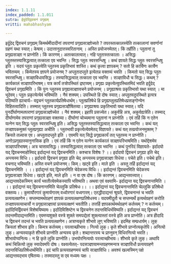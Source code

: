 ```yaml
---
index: 1.1.11
index_padded: 1.1.011
sutra: ईदूदेद्द्विवचनं प्रगृह्यम्
vritti: mahabhashyam

---
```

 इर्दूदेद् द्विवचनं प्रगृह्यम् किमर्थमीदादीनां तपराणां प्रगृह्यसञ्ज्ञोच्यते ? तपरस्तत्कालस्येति तत्कालानां सवर्णानां ग्रहणं यथा स्यात्। केषाम्। उदात्तानुदात्तस्वरितानाम् । अस्ति प्रयोजनमेतत्। किं तर्हीति। प्लुतानां तु प्रगृह्यसञ्ज्ञा न प्राप्नोति। किं कारणम्। अतत्कालत्वात्। नहि प्लुतास्तत्कालाः । असिद्धः प्लुतस्तस्यासिद्धत्वात् तत्काला एव भवन्ति । सिद्धः प्लुतः स्वरसन्धिषु । कथं ज्ञायते सिद्धः प्लुतः स्वरसन्धिषु इति । यदयं प्लुतः प्रकृत्येति प्लुतस्य प्रकृतिभावं शास्ति। कथं कृत्वा ज्ञापकम् ? सतो हि कार्यिणः कार्येण भवितव्यम् । किमेतस्य ज्ञापने प्रयोजनम् ? अप्लुतादप्लुते इत्येतन्न वक्तव्यं भवति । किमतो यत् सिद्धः प्लुतः स्वरसन्धिषु। सञ्ज्ञाविधावसिद्धः। तस्यासिद्धत्वात् तत्काला एव भवन्ति । सञ्ज्ञाविधौ च सिद्धः। कथम् ? कार्यकालं सञ्ज्ञापरिभाषम्। यत्र कार्यं तत्रोपस्थितं द्रष्टव्यम्। प्रगृह्यः प्रकृत्येत्युपस्थितमिदं भवति इर्दूदेद् द्विवचनं प्रगृह्यमिति । किं पुनः प्लुतस्य प्रगृह्यसञ्ज्ञावचने प्रयोजनम् । प्रगृह्याश्रयः प्रकृतिभावो यथा स्यात् । मा भूदेवम्। प्लुतः प्रकृत्येत्येवं भविष्यति । नैवं शक्यम्। उपस्थिते हि दोषः स्यात्। अप्लुतवदुपस्थिते इत्यत्र पठिष्यति ह्याचार्यः- वद्वचनं प्लुतकार्यप्रतिषेधार्थम्। प्लुतप्रतिषेधे हि प्रगृह्यप्लुतप्रतिषेधप्रसङ्गोन्येन विहितत्वादिति। तस्मात् प्लुतस्य प्रगृह्यसञ्ज्ञैषितव्या। प्रगृह्याश्रयः प्रकृतिभावो यथा स्यात्। यदि पुनर्दीर्घाणामतपराणां प्रगृह्यसञ्ज्ञोच्येत । नैवं शक्यम्। इहापि प्रसज्येत। अकुर्वहि अत्र, अकुर्वह्यत्रेति। तस्माद् दीर्घाणामेव तपराणां प्रगृह्यसञ्ज्ञा वक्तव्या। दीर्घाणां चोच्यमाना प्लुतानां न प्राप्नोति । एवं तर्हि किं न एतेन यत्नेन यत् सिद्धः प्लुतः स्वरसन्धिषु इति। असिद्धः प्लुतस्तस्यासिद्धत्वात् तत्काला एव भवन्ति । कथं यत् तज्ज्ञापकमुक्तं प्लुतप्रगृह्या अचीति । प्लुतभावी प्रकृत्येत्येवमेतद् विज्ञायते। कथं यत् तत्प्रयोजनमुक्तम् ? क्रियते तन्न्यास एव। अप्लुतादप्लुते इति । एवमपि यत् सिद्धे प्रगृह्यकार्यं तत् प्लुतस्य न प्राप्नोति। अणोऽप्रगृह्यास्यानुनासिक इति । एवं तर्हि किं न एतेन यत्नेन कार्यकालं सञ्ज्ञापरिभाषमिति। यथोद्देशमेव सञ्ज्ञापरिभाषम्। अत्र चासावसिद्धः। तस्यासिद्धत्वात् तत्काला एव भवन्ति । कथं पुनरिदं विज्ञायते- इर्दादयो यद् द्विवचनमाहोस्विद् इर्दाद्यन्तं यद् द्विवचनमिति। कश्चात्र विशेषः ? ।। इर्दादयो द्विवचनं प्रगृह्या इति चेद् अन्त्यस्य विधिः।। इर्दादयो द्विवचनं प्रगृह्या इति चेद् अन्त्यस्य प्रगृह्यसञ्ज्ञा विधेया। पचेते इति। पचेथे इति। वचनाद् भविष्यति। अस्ति वचने प्रयोजनम्। किम्। खट्वे इति। माले इति । अस्तु तर्हि इर्दाद्यन्तं यद् द्विवचनमिति ।    ।। इर्दाद्यन्तं यद् द्विवचनमिति चेदेकस्य विधिः।। इर्दाद्यन्तं द्विवचनमिति चेदेकस्य प्रगृह्यसञ्ज्ञा विधेया। खट्वे इति, माले इति । न वा एष दोषः। किं कारणम्। आद्यन्तवत्त्वात्। आद्यन्तवदेकस्मिन् कार्यं भवतीत्येवमेकस्यापि भविष्यति। अथवा एवं वक्ष्यामि- इर्दाद्यन्त यद् द्विवचनान्तमिति । ।। इर्दाद्यन्तं यद् द्विवचनान्तमिति चेल्लुकि प्रतिषेधः।। ।। इर्दाद्यन्तं यद् द्विवचनान्तमिति चेल्लुकि प्रतिषेधो वक्तव्यः।। कुमार्योरगारं कुमार्यगारम् वध्वोरगारं वध्वगारम्। एतद्धीदाद्यन्तं श्रूयते, द्विवचनान्तं च भवति प्रत्ययलक्षणेन। सप्तम्यामर्थग्रहणं ज्ञापकं प्रत्ययलक्षणप्रतिषेधस्य। यदयमीदूतौ च सप्तम्यर्थे इत्यर्थग्रहणं करोति तज्ज्ञापयत्याचार्यो न प्रगृह्यसञ्ज्ञायां प्रत्ययलक्षणं भवतीति। तत्तर्हि ज्ञापकार्थमर्थग्रहणं कर्तव्यम् ? न कर्तव्यम्। इर्दादिभिर्द्विवचनं विशेषयिष्यामः। इर्दादिविशिष्टेन च द्विवचनेन तदन्तविधिर्भविष्यति। इर्दाद्यन्तं यद् द्विवचनं तदन्तमीदाद्यन्तमिति। एवमप्यशुक्ले वस्त्रे शुक्ले समपद्येतां शुक्ल्यास्तां वस्त्रे इति अत्र प्राप्नोति। अत्र हीदादि च द्विवचनं तदन्तं च भवति प्रत्ययलक्षणेन। अत्राप्यकृते शीभावे लुग् भविष्यति। इदमिह सम्प्रधार्यम्। लुक् क्रियतां शीभाव इति। किमत्र कर्तव्यम्। परत्वाच्छीभावः। नित्यो लुक्। कृते शीभावे प्राप्नोत्यकृतेपि। अनित्यो लुक्। अन्यस्याकृते शीभावे प्राप्नोति अन्यस्य कृते। शब्दान्तरस्य च प्राप्नुवन् विधिरनित्यो भवति। शीभावोप्यनित्यः। न हि कृते लुकि प्राप्नोति। उभयोरनित्ययोः परत्वाच्छीभावः। शीभावे कृते लुक्। अथापि कथं चिन्नित्यो लुक् स्यादेवमपि दोषः। वक्ष्यत्येतत्- पदसञ्ज्ञायामन्तग्रहणमन्यत्र सञ्ज्ञाविधौ प्रत्ययग्रहणे तदन्तविधिप्रतिषेधार्थमिति। इदं चापि प्रत्ययग्रहणमयं चापि सञ्ज्ञाविधिः। अवश्यं खल्वस्मिन् पक्षे आद्यन्तवद्भाव एषितव्यः। तस्मादस्तु स एव मध्यमः पक्षः । 